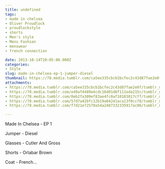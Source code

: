 ```yaml
---
title: undefined
tags:
- made in chelsea
- Oliver Proudlock
- proudlockstyle
- shorts
- Men's style
- Mens Fashion
- menswear
- french connection

date: 2013-10-14T20:05:00.000Z
categories:
- Style
slug: made-in-chelsea-ep-1-jumper-diesel
thumbnail: https://78.media.tumblr.com/ca5ee335cbcb1bcfec2c43d87fae2e0f/tumblr_muod5kOeVc1rhrm24o2_540.jpg
attachments:
- https://78.media.tumblr.com/ca5ee335cbcb1bcfec2c43d87fae2e0f/tumblr_muod5kOeVc1rhrm24o2_1280.jpg
- https://78.media.tumblr.com/e49af4489e4cdc16d01d6f111eda215c/tumblr_muod5kOeVc1rhrm24o1_1280.jpg
- https://78.media.tumblr.com/0eb2fa309ef83ae4fc0af10183817cff/tumblr_muod5kOeVc1rhrm24o3_1280.jpg
- https://78.media.tumblr.com/57d7a42bfc12b19a04241aca13f0cc78/tumblr_muod5kOeVc1rhrm24o4_1280.jpg
- https://78.media.tumblr.com/f7d21e72579a54a2487332335917ac06/tumblr_muod5kOeVc1rhrm24o5_1280.jpg

---
```


Made In Chelsea - EP 1 

  Jumper - Diesel 

  Glasses - Cutler And Gross 

  Shorts - Orlabar Brown 

  Coat - French...
